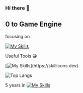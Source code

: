 ### Hi there 👋

## 0 to Game Engine

focusing on

[![My Skills](https://skillicons.dev/icons?i=cpp,cmake,unreal,lua)](https://skillicons.dev)

Useful Tools 😀

[![My Skills](https://skillicons.dev/icons?i=godot,vim,visualstudio,)](https://skillicons.dev)

![Top Langs](https://github-readme-stats.vercel.app/api/top-langs/?username=GusT177&hide_progress=true)


5 years in [![My Skills](https://skillicons.dev/icons?i=discord)](https://skillicons.dev)
